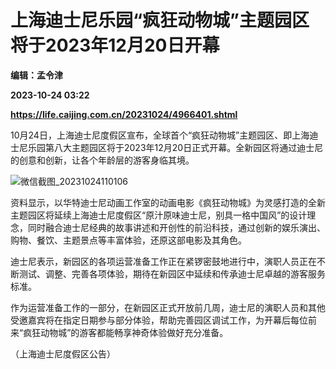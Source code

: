 # 上海迪士尼乐园“疯狂动物城”主题园区将于2023年12月20日开幕
**编辑：孟令津**

**2023-10-24 03:22**

**https://life.caijing.com.cn/20231024/4966401.shtml**

10月24日，上海迪士尼度假区宣布，全球首个“疯狂动物城”主题园区、即上海迪士尼乐园第八大主题园区将于2023年12月20日正式开幕。全新园区将通过迪士尼的创意和创新，让各个年龄层的游客身临其境。

![微信截图_20231024110106](https://img6.caijing.com.cn/2023/1024/1698116475535.jpg)

资料显示，以华特迪士尼动画工作室的动画电影《疯狂动物城》为灵感打造的全新主题园区将延续上海迪士尼度假区“原汁原味迪士尼，别具一格中国风”的设计理念，同时融合迪士尼经典的故事讲述和开创性的前沿科技，通过创新的娱乐演出、购物、餐饮、主题景点等丰富体验，还原这部电影及其角色。

迪士尼表示，新园区的各项运营准备工作正在紧锣密鼓地进行中，演职人员正在不断测试、调整、完善各项体验，期待在新园区中延续和传承迪士尼卓越的游客服务标准。

作为运营准备工作的一部分，在新园区正式开放前几周，迪士尼的演职人员和其他受邀嘉宾将在指定日期参与部分体验，帮助完善园区调试工作，为开幕后每位前来“疯狂动物城”的游客都能畅享神奇体验做好充分准备。

（上海迪士尼度假区公告）